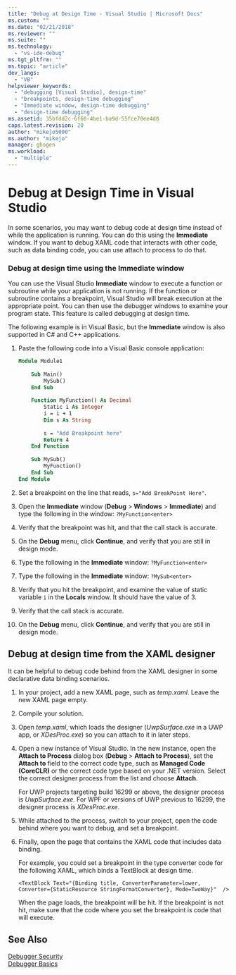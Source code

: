 ```yaml
---
title: "Debug at Design Time - Visual Studio | Microsoft Docs"
ms.custom: ""
ms.date: "02/21/2018"
ms.reviewer: ""
ms.suite: ""
ms.technology: 
  - "vs-ide-debug"
ms.tgt_pltfrm: ""
ms.topic: "article"
dev_langs: 
  - "VB"
helpviewer_keywords: 
  - "debugging [Visual Studio], design-time"
  - "breakpoints, design-time debugging"
  - "Immediate window, design-time debugging"
  - "design-time debugging"
ms.assetid: 35bfdd2c-6f60-4be1-ba9d-55fce70ee4d8
caps.latest.revision: 20
author: "mikejo5000"
ms.author: "mikejo"
manager: ghogen
ms.workload: 
  - "multiple"
---
```

# Debug at Design Time in Visual Studio

In some scenarios, you may want to debug code at design time instead of while the application is running. You can do this using the **Immediate** window. If you want to debug XAML code that interacts with other code, such as data binding code, you can use attach to process to do that.
  
### Debug at design time using the Immediate window  

You can use the Visual Studio **Immediate** window to execute a function or subroutine while your application is not running. If the function or subroutine contains a breakpoint, Visual Studio will break execution at the appropriate point. You can then use the debugger windows to examine your program state. This feature is called debugging at design time.  

The following example is in Visual Basic, but the **Immediate** window is also supported in C# and C++ applications.
  
1.  Paste the following code into a Visual Basic console application:  
  
    ```vb  
    Module Module1  
  
        Sub Main()  
            MySub()  
        End Sub  
  
        Function MyFunction() As Decimal  
            Static i As Integer  
            i = i + 1  
            Dim s As String  
  
            s = "Add Breakpoint here"  
            Return 4  
        End Function  
  
        Sub MySub()  
            MyFunction()  
        End Sub  
    End Module  
    ```  
  
2.  Set a breakpoint on the line that reads, `s="Add BreakPoint Here"`.  
  
3.  Open the **Immediate** window (**Debug** > **Windows** > **Immediate**) and type the following in the window: `?MyFunction<enter>`  
  
4.  Verify that the breakpoint was hit, and that the call stack is accurate.  
  
5.  On the **Debug** menu, click **Continue**, and verify that you are still in design mode.  
  
6.  Type the following in the **Immediate** window: `?MyFunction<enter>`  
  
7.  Type the following in the **Immediate** window: `?MySub<enter>`  
  
8.  Verify that you hit the breakpoint, and examine the value of static variable `i` in the **Locals** window. It should have the value of 3.  
  
9. Verify that the call stack is accurate.  
  
10. On the **Debug** menu, click **Continue**, and verify that you are still in design mode.  

## Debug at design time from the XAML designer

It can be helpful to debug code behind from the XAML designer in some declarative data binding scenarios.

1. In your project, add a new XAML page, such as *temp.xaml*. Leave the new XAML page empty. 

1. Compile your solution.

1. Open *temp.xaml*, which loads the designer (*UwpSurface.exe* in a UWP app, or *XDesProc.exe*) so you can attach to it in later steps. 

1. Open a new instance of Visual Studio. In the new instance, open the **Attach to Process** dialog box (**Debug** > **Attach to Process**), set the **Attach to** field to the correct code type, such as **Managed Code (CoreCLR)** or the correct code type based on your .NET version. Select the correct designer process from the list and choose **Attach**.

    For UWP projects targeting build 16299 or above, the designer process is *UwpSurface.exe*. For WPF or versions of UWP previous to 16299, the designer process is *XDesProc.exe*.

1. While attached to the process, switch to your project, open the code behind where you want to debug, and set a breakpoint.

1. Finally, open the page that contains the XAML code that includes data binding.

    For example, you could set a breakpoint in the type converter code for the following XAML, which binds a TextBlock at design time.

    ```xaml
    <TextBlock Text="{Binding title, ConverterParameter=lower, Converter={StaticResource StringFormatConverter}, Mode=TwoWay}"  />
    ```
   When the page loads, the breakpoint will be hit. If the breakpoint is not hit, make sure that the code where you set the breakpoint is code that will execute.
  
## See Also  
 [Debugger Security](../debugger/debugger-security.md)   
 [Debugger Basics](../debugger/debugger-basics.md)